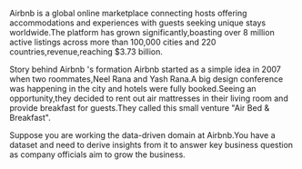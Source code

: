 Airbnb is a global online marketplace connecting hosts offering accommodations and experiences with guests seeking unique stays worldwide.The platform has grown significantly,boasting over 8 million active listings across more than 100,000 cities and 220 countries,revenue,reaching $3.73 billion.

Story behind Airbnb 's formation
Airbnb started as a simple idea in 2007 when two roommates,Neel Rana and Yash Rana.A big design conference was happening in the city and hotels were fully booked.Seeing an opportunity,they decided to rent out air mattresses in their living room and provide breakfast for guests.They called this small venture "Air Bed & Breakfast".

Suppose you are working the data-driven domain at Airbnb.You have a dataset and need to derive insights from it to answer key business question as company officials aim to grow the business.
